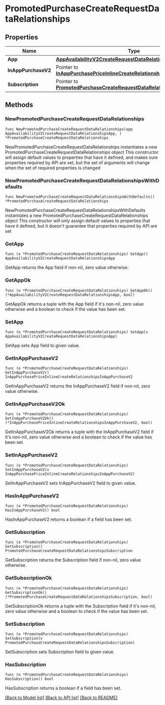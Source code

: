 # PromotedPurchaseCreateRequestDataRelationships

## Properties

Name | Type | Description | Notes
------------ | ------------- | ------------- | -------------
**App** | [**AppAvailabilityV2CreateRequestDataRelationshipsApp**](AppAvailabilityV2CreateRequestDataRelationshipsApp.md) |  | 
**InAppPurchaseV2** | Pointer to [**InAppPurchasePriceInlineCreateRelationshipsInAppPurchaseV2**](InAppPurchasePriceInlineCreateRelationshipsInAppPurchaseV2.md) |  | [optional] 
**Subscription** | Pointer to [**PromotedPurchaseCreateRequestDataRelationshipsSubscription**](PromotedPurchaseCreateRequestDataRelationshipsSubscription.md) |  | [optional] 

## Methods

### NewPromotedPurchaseCreateRequestDataRelationships

`func NewPromotedPurchaseCreateRequestDataRelationships(app AppAvailabilityV2CreateRequestDataRelationshipsApp, ) *PromotedPurchaseCreateRequestDataRelationships`

NewPromotedPurchaseCreateRequestDataRelationships instantiates a new PromotedPurchaseCreateRequestDataRelationships object
This constructor will assign default values to properties that have it defined,
and makes sure properties required by API are set, but the set of arguments
will change when the set of required properties is changed

### NewPromotedPurchaseCreateRequestDataRelationshipsWithDefaults

`func NewPromotedPurchaseCreateRequestDataRelationshipsWithDefaults() *PromotedPurchaseCreateRequestDataRelationships`

NewPromotedPurchaseCreateRequestDataRelationshipsWithDefaults instantiates a new PromotedPurchaseCreateRequestDataRelationships object
This constructor will only assign default values to properties that have it defined,
but it doesn't guarantee that properties required by API are set

### GetApp

`func (o *PromotedPurchaseCreateRequestDataRelationships) GetApp() AppAvailabilityV2CreateRequestDataRelationshipsApp`

GetApp returns the App field if non-nil, zero value otherwise.

### GetAppOk

`func (o *PromotedPurchaseCreateRequestDataRelationships) GetAppOk() (*AppAvailabilityV2CreateRequestDataRelationshipsApp, bool)`

GetAppOk returns a tuple with the App field if it's non-nil, zero value otherwise
and a boolean to check if the value has been set.

### SetApp

`func (o *PromotedPurchaseCreateRequestDataRelationships) SetApp(v AppAvailabilityV2CreateRequestDataRelationshipsApp)`

SetApp sets App field to given value.


### GetInAppPurchaseV2

`func (o *PromotedPurchaseCreateRequestDataRelationships) GetInAppPurchaseV2() InAppPurchasePriceInlineCreateRelationshipsInAppPurchaseV2`

GetInAppPurchaseV2 returns the InAppPurchaseV2 field if non-nil, zero value otherwise.

### GetInAppPurchaseV2Ok

`func (o *PromotedPurchaseCreateRequestDataRelationships) GetInAppPurchaseV2Ok() (*InAppPurchasePriceInlineCreateRelationshipsInAppPurchaseV2, bool)`

GetInAppPurchaseV2Ok returns a tuple with the InAppPurchaseV2 field if it's non-nil, zero value otherwise
and a boolean to check if the value has been set.

### SetInAppPurchaseV2

`func (o *PromotedPurchaseCreateRequestDataRelationships) SetInAppPurchaseV2(v InAppPurchasePriceInlineCreateRelationshipsInAppPurchaseV2)`

SetInAppPurchaseV2 sets InAppPurchaseV2 field to given value.

### HasInAppPurchaseV2

`func (o *PromotedPurchaseCreateRequestDataRelationships) HasInAppPurchaseV2() bool`

HasInAppPurchaseV2 returns a boolean if a field has been set.

### GetSubscription

`func (o *PromotedPurchaseCreateRequestDataRelationships) GetSubscription() PromotedPurchaseCreateRequestDataRelationshipsSubscription`

GetSubscription returns the Subscription field if non-nil, zero value otherwise.

### GetSubscriptionOk

`func (o *PromotedPurchaseCreateRequestDataRelationships) GetSubscriptionOk() (*PromotedPurchaseCreateRequestDataRelationshipsSubscription, bool)`

GetSubscriptionOk returns a tuple with the Subscription field if it's non-nil, zero value otherwise
and a boolean to check if the value has been set.

### SetSubscription

`func (o *PromotedPurchaseCreateRequestDataRelationships) SetSubscription(v PromotedPurchaseCreateRequestDataRelationshipsSubscription)`

SetSubscription sets Subscription field to given value.

### HasSubscription

`func (o *PromotedPurchaseCreateRequestDataRelationships) HasSubscription() bool`

HasSubscription returns a boolean if a field has been set.


[[Back to Model list]](../README.md#documentation-for-models) [[Back to API list]](../README.md#documentation-for-api-endpoints) [[Back to README]](../README.md)


